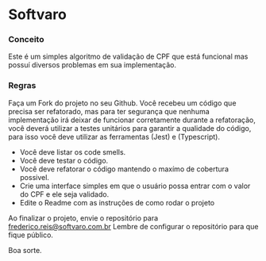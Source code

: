 # Softvaro

### Conceito
Este é um simples algoritmo de validação de CPF que está funcional mas possuí
diversos problemas em sua implementação.

### Regras
Faça um Fork do projeto no seu Github.
Você recebeu um código que precisa ser refatorado, mas para ter segurança que 
nenhuma implementação irá deixar de funcionar corretamente durante a refatoração,
você deverá utilizar a testes unitários para garantir a qualidade do código, 
para isso você deve utilizar as ferramentas (Jest) e (Typescript).



* Você deve listar os code smells.
* Você deve testar o código.
* Você deve refatorar o código mantendo o maxímo de cobertura possivel.
* Crie uma interface simples em que o usuário possa entrar com o valor do CPF e ele seja validado.
* Edite o Readme com as instruções de como rodar o projeto


Ao finalizar o projeto, envie o repositório para frederico.reis@softvaro.com.br
Lembre de configurar o repositório para que fique público.

Boa sorte. 


